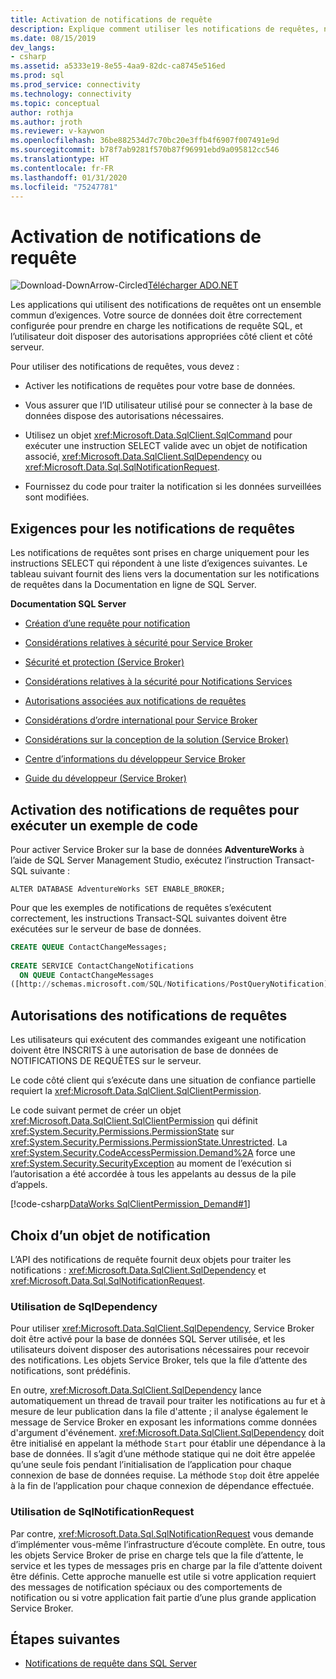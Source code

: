 ```yaml
---
title: Activation de notifications de requête
description: Explique comment utiliser les notifications de requêtes, notamment les exigences pour les activer et les utiliser.
ms.date: 08/15/2019
dev_langs:
- csharp
ms.assetid: a5333e19-8e55-4aa9-82dc-ca8745e516ed
ms.prod: sql
ms.prod_service: connectivity
ms.technology: connectivity
ms.topic: conceptual
author: rothja
ms.author: jroth
ms.reviewer: v-kaywon
ms.openlocfilehash: 36be882534d7c70bc20e3ffb4f6907f007491e9d
ms.sourcegitcommit: b78f7ab9281f570b87f96991ebd9a095812cc546
ms.translationtype: HT
ms.contentlocale: fr-FR
ms.lasthandoff: 01/31/2020
ms.locfileid: "75247781"
---
```

# <a name="enabling-query-notifications"></a>Activation de notifications de requête

![Download-DownArrow-Circled](../../../ssdt/media/download.png)[Télécharger ADO.NET](../../sql-connection-libraries.md#anchor-20-drivers-relational-access)

Les applications qui utilisent des notifications de requêtes ont un ensemble commun d’exigences. Votre source de données doit être correctement configurée pour prendre en charge les notifications de requête SQL, et l’utilisateur doit disposer des autorisations appropriées côté client et côté serveur.  
  
Pour utiliser des notifications de requêtes, vous devez :  
  
- Activer les notifications de requêtes pour votre base de données.  
  
- Vous assurer que l’ID utilisateur utilisé pour se connecter à la base de données dispose des autorisations nécessaires.  
  
- Utilisez un objet <xref:Microsoft.Data.SqlClient.SqlCommand> pour exécuter une instruction SELECT valide avec un objet de notification associé, <xref:Microsoft.Data.SqlClient.SqlDependency> ou <xref:Microsoft.Data.Sql.SqlNotificationRequest>.  
  
- Fournissez du code pour traiter la notification si les données surveillées sont modifiées.  
  
## <a name="query-notifications-requirements"></a>Exigences pour les notifications de requêtes  
Les notifications de requêtes sont prises en charge uniquement pour les instructions SELECT qui répondent à une liste d’exigences suivantes. Le tableau suivant fournit des liens vers la documentation sur les notifications de requêtes dans la Documentation en ligne de SQL Server.  
  
**Documentation SQL Server**  
  
- [Création d’une requête pour notification](https://docs.microsoft.com/previous-versions/sql/sql-server-2008-r2/ms181122(v=sql.105))  
  
- [Considérations relatives à sécurité pour Service Broker](https://docs.microsoft.com/previous-versions/sql/sql-server-2005/ms166059(v=sql.90))  
  
- [Sécurité et protection (Service Broker)](https://docs.microsoft.com/previous-versions/sql/sql-server-2008-r2/bb522911(v=sql.105))  
  
- [Considérations relatives à la sécurité pour Notifications Services](https://docs.microsoft.com/previous-versions/sql/sql-server-2005/ms172604(v=sql.90))  
  
- [Autorisations associées aux notifications de requêtes](https://docs.microsoft.com/previous-versions/sql/sql-server-2008-r2/ms188311(v=sql.105))  
  
- [Considérations d’ordre international pour Service Broker](https://docs.microsoft.com/previous-versions/sql/sql-server-2005/ms166028(v=sql.90))  
  
- [Considérations sur la conception de la solution (Service Broker)](https://docs.microsoft.com/previous-versions/sql/sql-server-2008-r2/bb522899(v=sql.105))  
  
- [Centre d’informations du développeur Service Broker](https://docs.microsoft.com/previous-versions/sql/sql-server-2008-r2/ms166100(v=sql.105))  
  
- [Guide du développeur (Service Broker)](https://docs.microsoft.com/previous-versions/sql/sql-server-2008-r2/bb522908(v=sql.105))  
  
## <a name="enabling-query-notifications-to-run-sample-code"></a>Activation des notifications de requêtes pour exécuter un exemple de code  
Pour activer Service Broker sur la base de données **AdventureWorks** à l’aide de SQL Server Management Studio, exécutez l’instruction Transact-SQL suivante :  
  
`ALTER DATABASE AdventureWorks SET ENABLE_BROKER;`  
  
Pour que les exemples de notifications de requêtes s’exécutent correctement, les instructions Transact-SQL suivantes doivent être exécutées sur le serveur de base de données.  
  
```sql
CREATE QUEUE ContactChangeMessages;  
  
CREATE SERVICE ContactChangeNotifications  
  ON QUEUE ContactChangeMessages  
([http://schemas.microsoft.com/SQL/Notifications/PostQueryNotification]);  
```  
  
## <a name="query-notifications-permissions"></a>Autorisations des notifications de requêtes  
Les utilisateurs qui exécutent des commandes exigeant une notification doivent être INSCRITS à une autorisation de base de données de NOTIFICATIONS DE REQUÊTES sur le serveur.  
  
Le code côté client qui s’exécute dans une situation de confiance partielle requiert la <xref:Microsoft.Data.SqlClient.SqlClientPermission>.  
  
Le code suivant permet de créer un objet <xref:Microsoft.Data.SqlClient.SqlClientPermission> qui définit <xref:System.Security.Permissions.PermissionState> sur <xref:System.Security.Permissions.PermissionState.Unrestricted>. La <xref:System.Security.CodeAccessPermission.Demand%2A> force une <xref:System.Security.SecurityException> au moment de l’exécution si l’autorisation a été accordée à tous les appelants au dessus de la pile d’appels.  
  
[!code-csharp[DataWorks SqlClientPermission_Demand#1](~/../sqlclient/doc/samples/SqlClientPermission_Demand.cs#1)]
  
## <a name="choosing-a-notification-object"></a>Choix d’un objet de notification  
L’API des notifications de requête fournit deux objets pour traiter les notifications : <xref:Microsoft.Data.SqlClient.SqlDependency> et <xref:Microsoft.Data.Sql.SqlNotificationRequest>.
  
### <a name="using-sqldependency"></a>Utilisation de SqlDependency  
Pour utiliser <xref:Microsoft.Data.SqlClient.SqlDependency>, Service Broker doit être activé pour la base de données SQL Server utilisée, et les utilisateurs doivent disposer des autorisations nécessaires pour recevoir des notifications. Les objets Service Broker, tels que la file d’attente des notifications, sont prédéfinis.  
  
En outre, <xref:Microsoft.Data.SqlClient.SqlDependency> lance automatiquement un thread de travail pour traiter les notifications au fur et à mesure de leur publication dans la file d'attente ; il analyse également le message de Service Broker en exposant les informations comme données d'argument d'événement. <xref:Microsoft.Data.SqlClient.SqlDependency> doit être initialisé en appelant la méthode `Start` pour établir une dépendance à la base de données. Il s’agit d’une méthode statique qui ne doit être appelée qu’une seule fois pendant l’initialisation de l’application pour chaque connexion de base de données requise. La méthode `Stop` doit être appelée à la fin de l’application pour chaque connexion de dépendance effectuée.  
  
### <a name="using-sqlnotificationrequest"></a>Utilisation de SqlNotificationRequest  
Par contre, <xref:Microsoft.Data.Sql.SqlNotificationRequest> vous demande d’implémenter vous-même l’infrastructure d’écoute complète. En outre, tous les objets Service Broker de prise en charge tels que la file d’attente, le service et les types de messages pris en charge par la file d’attente doivent être définis. Cette approche manuelle est utile si votre application requiert des messages de notification spéciaux ou des comportements de notification ou si votre application fait partie d’une plus grande application Service Broker.  
  
## <a name="next-steps"></a>Étapes suivantes
- [Notifications de requête dans SQL Server](query-notifications-sql-server.md)
